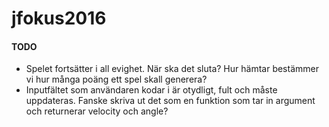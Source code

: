# jfokus2016

#### TODO
* Spelet fortsätter i all evighet. När ska det sluta? Hur hämtar bestämmer vi hur många poäng ett spel skall generera?
* Inputfältet som användaren kodar i är otydligt, fult och måste uppdateras. Fanske skriva ut det som en funktion som tar in argument och returnerar velocity och angle?

